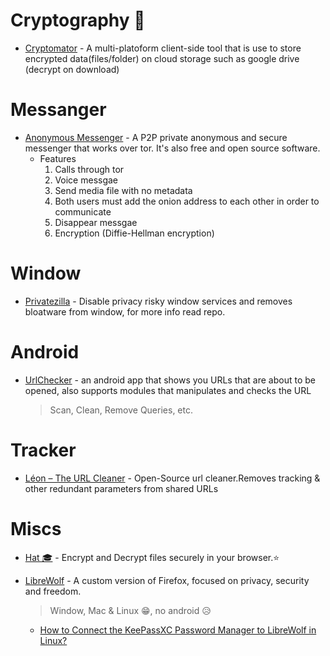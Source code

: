 # Cryptography 🔐

-   [Cryptomator](https://github.com/cryptomator/cryptomator) - A multi-platoform client-side tool that is use to store encrypted data(files/folder) on cloud storage such as google drive (decrypt on download)

# Messanger

-   [Anonymous Messenger](https://anonymousmessenger.ly/) - A P2P private anonymous and secure messenger that works over tor. It's also free and open source software.
    -   Features
        1. Calls through tor
        1. Voice messgae
        1. Send media file with no metadata
        1. Both users must add the onion address to each other in order to communicate
        1. Disappear messgae
        1. Encryption (Diffie-Hellman encryption)

# Window

-   [Privatezilla](https://github.com/builtbybel/privatezilla) - Disable privacy risky window services and removes bloatware from window, for more info read repo.

# Android

-   [UrlChecker](https://github.com/TrianguloY/UrlChecker) - an android app that shows you URLs that are about to be opened, also supports modules that manipulates and checks the URL
    > Scan, Clean, Remove Queries, etc.

# Tracker

-   [Léon – The URL Cleaner](https://github.com/svenjacobs/leon) - Open-Source url cleaner.Removes tracking & other redundant parameters from shared URLs

# Miscs

-   [Hat 🎓](https://hat.sh/) - Encrypt and Decrypt files securely in your browser.⭐
-   [LibreWolf](https://librewolf.net/) - A custom version of Firefox, focused on privacy, security and freedom.

    > Window, Mac & Linux 😁, no android 😥

    -   [How to Connect the KeePassXC Password Manager to LibreWolf in Linux?](../Guides/Linux-Related-Guides.md#how-to-connect-the-keepassxc-password-manager-to-librewolf-in-linux)
